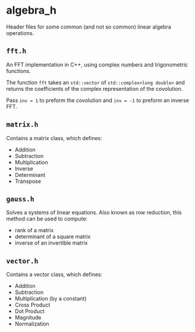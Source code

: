# algebra\_h

Header files for some common (and not so common) linear algebra operations.

## `fft.h`

An FFT implementation in C++, using complex numbers and trigonometric functions.

The function `fft` takes an `std::vector` of `std::complex<long double>` and returns the coefficients of the complex representation of the covolution.

Pass `inv = 1` to preform the covolution and `inv = -1` to preform an inverse FFT.

## `matrix.h`

Contains a matrix class, which defines:

- Addition
- Subtraction
- Multiplication
- Inverse
- Determinant
- Transpose

## `gauss.h`

Solves a systems of linear equations. Also known as row reduction, this method can be used to compute:

- rank of a matrix
- determinant of a square matrix
- inverse of an invertible matrix

## `vector.h`

Contains a vector class, which defines:

- Addition
- Subtraction
- Multiplication (by a constant)
- Cross Product
- Dot Product
- Magnitude
- Normalization
